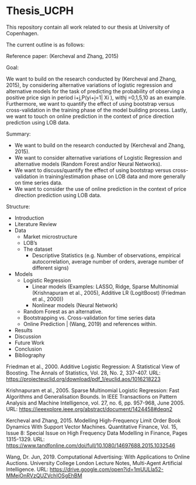 # Thesis_UCPH
This repository contain all work related to our thesis at University of Copenhagen.

The current outline is as follows:

Reference paper: (Kercheval and Zhang, 2015)

Goal:

We want to build on the research conducted by (Kercheval and Zhang, 2015), by considering alternative variations of logistic regression and alternative models for the task of predicting the probability of observing a positive price sign in period i+j,P(yi+j=1| Xi ), withj =0,1,5,10 as an example.
Furthermore, we want to quantify the effect of using bootstrap versus cross-validation in the training phase of the model building process. 
Lastly, we want to touch on online prediction in the context of price direction prediction using LOB data.

Summary:

* We want to build on the research conducted by (Kercheval and Zhang, 2015).
* We want to consider alternative variations of Logistic Regression and alternative models (Random Forest and/or Neural Networks).
* We want to discuss/quantify the effect of using bootstrap versus cross-validation in training/estimation phase on LOB data and more generally on time series data.
* We want to consider the use of online prediction in the context of price direction prediction using LOB data.

Structure:

* Introduction
* Literature Review
* Data
  * Market microstructure
  * LOB’s
  * The dataset
    * Descriptive Statistics (e.g. Number of observations, empirical autocorrelation, average number of orders, average number of different signs)
* Models
  * Logistic Regression
    * Linear models (Examples: LASSO, Ridge, Sparse Multinomial (Krishnapuram et al., 2005), Additive LR (LogitBoost) (Friedman et al., 2000))
    * Nonlinear models (Neural Network)
  * Random Forest as an alternative.
  * Bootstrapping vs. Cross-validation for time series data
  * Online Prediction | (Wang, 2019) and references within.
* Results
* Discussion
* Future Work
* Conclusion
* Bibliography

Friedman et al., 2000. Additive Logistic Regression: A Statistical View of Boosting. The Annals of Statistics, Vol. 28, No. 2, 337-407. URL: https://projecteuclid.org/download/pdf_1/euclid.aos/1016218223

Krishnapuram et al., 2005. Sparse Multinomial Logistic Regression: Fast Algorithms and Generalisation Bounds. In IEEE Transactions on Pattern Analysis and Machine Intelligence, vol. 27, no. 6, pp. 957-968, June 2005. URL: https://ieeexplore.ieee.org/abstract/document/1424458#deqn2

Kercheval and Zhang, 2015. Modelling High-Frequency Limit Order Book Dynamics With Support Vector Machines. Quantitative Finance, Vol. 15, Issue 8: Special Issue on High Frequency Data Modelling in Finance, Pages 1315-1329. URL: https://www.tandfonline.com/doi/full/10.1080/14697688.2015.1032546

Wang, Dr. Jun, 2019. Computational Advertising: With Applications to Online Auctions. University College London Lecture Notes, Multi-Agent Artificial Intelligence. URL: https://drive.google.com/open?id=1mUULla52-MMejOnRVzQUZVchIOSgEhBM
